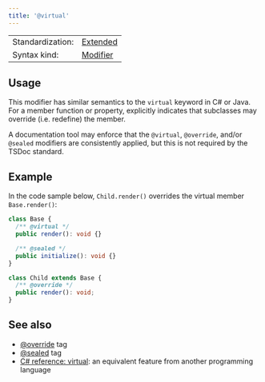```yaml
---
title: '@virtual'
---
```


<!-- prettier-ignore-start -->
|    |    |
| -- | -- |
| Standardization: | [Extended](../spec/standardization_groups.md) |
| Syntax kind: | [Modifier](../spec/tag_kinds.md) |
<!-- prettier-ignore-end -->

## Usage

This modifier has similar semantics to the `virtual` keyword in C# or Java. For a member function or property,
explicitly indicates that subclasses may override (i.e. redefine) the member.

A documentation tool may enforce that the `@virtual`, `@override`, and/or `@sealed` modifiers are consistently
applied, but this is not required by the TSDoc standard.

## Example

In the code sample below, `Child.render()` overrides the virtual member `Base.render()`:

```ts
class Base {
  /** @virtual */
  public render(): void {}

  /** @sealed */
  public initialize(): void {}
}

class Child extends Base {
  /** @override */
  public render(): void;
}
```

## See also

- [@override](../tags/override.md) tag
- [@sealed](../tags/sealed.md) tag
- [C# reference: virtual](https://docs.microsoft.com/en-us/dotnet/csharp/language-reference/keywords/virtual):
  an equivalent feature from another programming language
